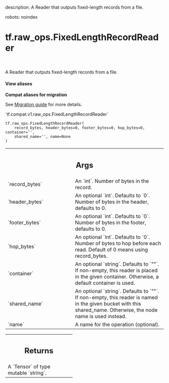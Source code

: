 description: A Reader that outputs fixed-length records from a file.

robots: noindex

# tf.raw_ops.FixedLengthRecordReader

<!-- Insert buttons and diff -->

<table class="tfo-notebook-buttons tfo-api nocontent" align="left">

</table>



A Reader that outputs fixed-length records from a file.

<section class="expandable">
  <h4 class="showalways">View aliases</h4>
  <p>
<b>Compat aliases for migration</b>
<p>See
<a href="https://www.tensorflow.org/guide/migrate">Migration guide</a> for
more details.</p>
<p>`tf.compat.v1.raw_ops.FixedLengthRecordReader`</p>
</p>
</section>

<pre class="devsite-click-to-copy prettyprint lang-py tfo-signature-link">
<code>tf.raw_ops.FixedLengthRecordReader(
    record_bytes, header_bytes=0, footer_bytes=0, hop_bytes=0, container='',
    shared_name='', name=None
)
</code></pre>



<!-- Placeholder for "Used in" -->


<!-- Tabular view -->
 <table class="responsive fixed orange">
<colgroup><col width="214px"><col></colgroup>
<tr><th colspan="2"><h2 class="add-link">Args</h2></th></tr>

<tr>
<td>
`record_bytes`
</td>
<td>
An `int`. Number of bytes in the record.
</td>
</tr><tr>
<td>
`header_bytes`
</td>
<td>
An optional `int`. Defaults to `0`.
Number of bytes in the header, defaults to 0.
</td>
</tr><tr>
<td>
`footer_bytes`
</td>
<td>
An optional `int`. Defaults to `0`.
Number of bytes in the footer, defaults to 0.
</td>
</tr><tr>
<td>
`hop_bytes`
</td>
<td>
An optional `int`. Defaults to `0`.
Number of bytes to hop before each read. Default of 0 means using
record_bytes.
</td>
</tr><tr>
<td>
`container`
</td>
<td>
An optional `string`. Defaults to `""`.
If non-empty, this reader is placed in the given container.
Otherwise, a default container is used.
</td>
</tr><tr>
<td>
`shared_name`
</td>
<td>
An optional `string`. Defaults to `""`.
If non-empty, this reader is named in the given bucket
with this shared_name. Otherwise, the node name is used instead.
</td>
</tr><tr>
<td>
`name`
</td>
<td>
A name for the operation (optional).
</td>
</tr>
</table>



<!-- Tabular view -->
 <table class="responsive fixed orange">
<colgroup><col width="214px"><col></colgroup>
<tr><th colspan="2"><h2 class="add-link">Returns</h2></th></tr>
<tr class="alt">
<td colspan="2">
A `Tensor` of type mutable `string`.
</td>
</tr>

</table>

